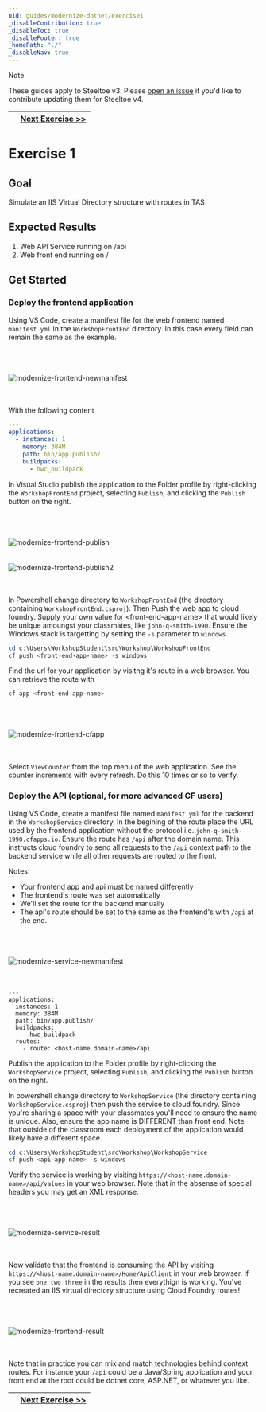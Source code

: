 ```yaml
---
uid: guides/modernize-dotnet/exercise1
_disableContribution: true
_disableToc: true
_disableFooter: true
_homePath: "./"
_disableNav: true
---
```


> [!NOTE]
> These guides apply to Steeltoe v3. Please [open an issue](https://github.com/SteeltoeOSS/Documentation/issues/new/choose) if you'd like to contribute updating them for Steeltoe v4.

[exercise-1-link]: exercise1.md
[exercise-2-link]: exercise2.md
[modernize-frontend-newmanifest]: ~/guides/images/modernize-frontend-newmanifest.png "Create a new manifest for the frontend"
[modernize-frontend-publish]: ~/guides/images/modernize-frontend-publish.png "Publish the frontend"
[modernize-frontend-publish2]: ~/guides/images/modernize-frontend-publish2.png "Publish the frontend"
[modernize-frontend-cfapp]: ~/guides/images/modernize-frontend-cfapp.png "Find the URL your application will respond on"
[modernize-service-newmanifest]: ~/guides/images/modernize-service-newmanifest.png "Create a manifest for the backend service"
[modernize-service-result]: ~/guides/images/modernize-service-result.png "Results of the service"
[modernize-frontend-result]: ~/guides/images/modernize-frontend-result.png "Results of the service as consumed by the frontend"

|     | [Next Exercise >>][exercise-2-link] |
| :-- | ----------------------------------: |

# Exercise 1

## Goal

Simulate an IIS Virtual Directory structure with routes in TAS

## Expected Results

1. Web API Service running on /api
1. Web front end running on /

## Get Started

### Deploy the frontend application

Using VS Code, create a manifest file for the web frontend named `manifest.yml` in the `WorkshopFrontEnd` directory. In this case every field can remain the same as the example.

<br><br><br>
![modernize-frontend-newmanifest]
<br><br><br>

With the following content

```yaml
---
applications:
  - instances: 1
    memory: 384M
    path: bin/app.publish/
    buildpacks:
      - hwc_buildpack
```

In Visual Studio publish the application to the Folder profile by right-clicking the `WorkshopFrontEnd` project, selecting `Publish`, and clicking the `Publish` button on the right.

<br><br><br>
![modernize-frontend-publish]
<br><br><br>
![modernize-frontend-publish2]
<br><br><br>

In Powershell change directory to `WorkshopFrontEnd` (the directory containing `WorkshopFrontEnd.csproj`). Then Push the web app to cloud foundry. Supply your own value for &lt;front-end-app-name&gt; that would likely be unique amoungst your classmates, like `john-q-smith-1990`. Ensure the Windows stack is targetting by setting the `-s` parameter to `windows`.

```powershell
cd c:\Users\WorkshopStudent\src\Workshop\WorkshopFrontEnd
cf push <front-end-app-name> -s windows
```

Find the url for your application by visitng it's route in a web browser. You can retrieve the route with

```powershell
cf app <front-end-app-name>
```

<br><br><br>
![modernize-frontend-cfapp]
<br><br><br>

Select `ViewCounter` from the top menu of the web application. See the counter increments with every refresh. Do this 10 times or so to verify.

### Deploy the API (optional, for more advanced CF users)

Using VS Code, create a manifest file named `manifest.yml` for the backend in the `WorkshopService` directory. In the begining of the route place the URL used by the frontend application without the protocol i.e. `john-q-smith-1990.cfapps.io`. Ensure the route has `/api` after the domain name. This instructs cloud foundry to send all requests to the `/api` context path to the backend service while all other requests are routed to the front.

Notes:

- Your frontend app and api must be named differently
- The frontend's route was set automatically
- We'll set the route for the backend manually
- The api's route should be set to the same as the frontend's with `/api` at the end.

<br><br><br>
![modernize-service-newmanifest]
<br><br><br>

```
---
applications:
- instances: 1
  memory: 384M
  path: bin/app.publish/
  buildpacks:
    - hwc_buildpack
  routes:
    - route: <host-name.domain-name>/api
```

Publish the application to the Folder profile by right-clicking the `WorkshopService` project, selecting `Publish`, and clicking the `Publish` button on the right.

In powershell change directory to `WorkshopService` (the directory containing `WorkshopService.csproj`) then push the service to cloud foundry. Since you're sharing a space with your classmates you'll need to ensure the name is unique. Also, ensure the app name is DIFFERENT than front end. Note that outside of the classroom each deployment of the application would likely have a different space.

```powershell
cd c:\Users\WorkshopStudent\src\Workshop\WorkshopService
cf push <api-app-name> -s windows
```

Verify the service is working by visiting `https://<host-name.domain-name>/api/values` in your web browser. Note that in the absense of special headers you may get an XML response.

<br><br><br>
![modernize-service-result]
<br><br><br>

Now validate that the frontend is consuming the API by visiting `https://<host-name.domain-name>/Home/ApiClient` in your web browser. If you see `one two three` in the results then everythign is working. You've recreated an IIS virtual directory structure using Cloud Foundry routes!

<br><br><br>
![modernize-frontend-result]
<br><br><br>

Note that in practice you can mix and match technologies behind context routes. For instance your `/api` could be a Java/Spring application and your front end at the root could be dotnet core, ASP.NET, or whatever you like.

|     | [Next Exercise >>][exercise-2-link] |
| :-- | ----------------------------------: |
